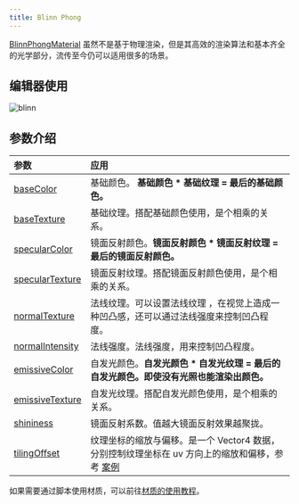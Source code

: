 ```yaml
---
title: Blinn Phong
---
```


[BlinnPhongMaterial](/apis/core/#BlinnPhongMaterial) 虽然不是基于物理渲染，但是其高效的渲染算法和基本齐全的光学部分，流传至今仍可以适用很多的场景。

<playground src="blinn-phong.ts"></playground>

## 编辑器使用

<img src="https://gw.alipayobjects.com/zos/OasisHub/eaa93827-29a4-46ad-b9d3-f179fa200c57/blinn.gif" alt="blinn" style="zoom:100%;" />

## 参数介绍

| 参数 | 应用 |
| :-- | :-- |
| [baseColor](/apis/core/#BlinnPhongMaterial-baseColor) | 基础颜色。 **基础颜色 \* 基础纹理 = 最后的基础颜色。** |
| [baseTexture](/apis/core/#BlinnPhongMaterial-baseTexture) | 基础纹理。搭配基础颜色使用，是个相乘的关系。 |
| [specularColor](/apis/core/#BlinnPhongMaterial-specularColor) | 镜面反射颜色。**镜面反射颜色 \* 镜面反射纹理 = 最后的镜面反射颜色。** |
| [specularTexture](/apis/core/#BlinnPhongMaterial-specularTexture) | 镜面反射纹理。搭配镜面反射颜色使用，是个相乘的关系。 |
| [normalTexture](/apis/core/#BlinnPhongMaterial-normalTexture) | 法线纹理。可以设置法线纹理 ，在视觉上造成一种凹凸感，还可以通过法线强度来控制凹凸程度。 |
| [normalIntensity ](/apis/core/#BlinnPhongMaterial-normalIntensity) | 法线强度。法线强度，用来控制凹凸程度。 |
| [emissiveColor](/apis/core/#BlinnPhongMaterial-emissiveColor) | 自发光颜色。**自发光颜色 \* 自发光纹理 = 最后的自发光颜色。即使没有光照也能渲染出颜色。** |
| [emissiveTexture](/apis/core/#BlinnPhongMaterial-emissiveTexture) | 自发光纹理。搭配自发光颜色使用，是个相乘的关系。 |
| [shininess](/apis/core/#BlinnPhongMaterial-shininess) | 镜面反射系数。值越大镜面反射效果越聚拢。 |
| [tilingOffset](/apis/core/#BlinnPhongMaterial-tilingOffset) | 纹理坐标的缩放与偏移。是一个 Vector4 数据，分别控制纹理坐标在 uv 方向上的缩放和偏移，参考 [案例](/embed/tiling-offset) |

如果需要通过脚本使用材质，可以前往[材质的使用教程](/docs/graphics/material/script)。
